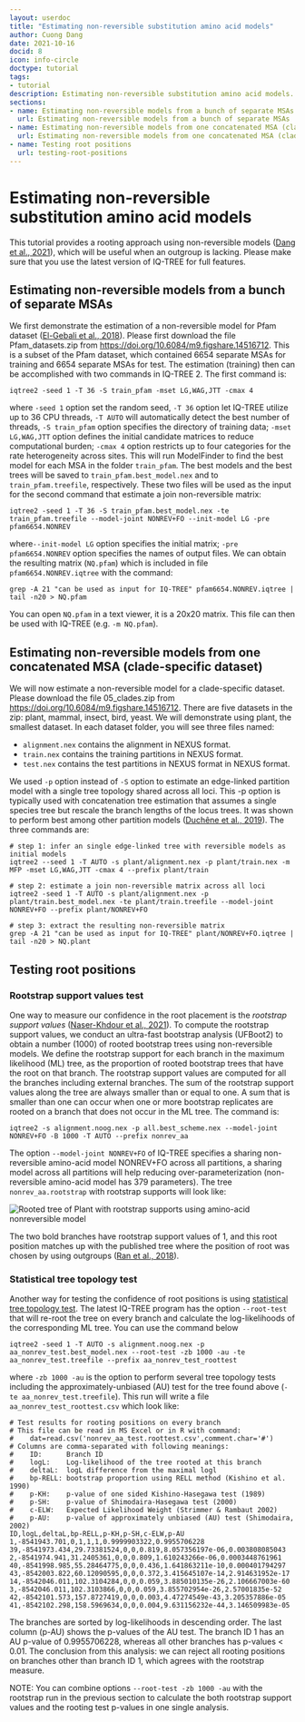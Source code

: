 ```yaml
---
layout: userdoc
title: "Estimating non-reversible substitution amino acid models"
author: Cuong Dang
date: 2021-10-16
docid: 8
icon: info-circle
doctype: tutorial
tags:
- tutorial
description: Estimating non-reversible substitution amino acid models.
sections:
- name: Estimating non-reversible models from a bunch of separate MSAs
  url: Estimating non-reversible models from a bunch of separate MSAs
- name: Estimating non-reversible models from one concatenated MSA (clade-specific dataset)
  url: Estimating non-reversible models from one concatenated MSA (clade-specific dataset)
- name: Testing root positions
  url: testing-root-positions
---
```



Estimating non-reversible substitution amino acid models
==========================

This tutorial provides a rooting approach using non-reversible models ([Dang et al., 2021]), which will be useful when an outgroup is lacking. Please make sure that you use the latest version of IQ-TREE for full features.

Estimating non-reversible models from a bunch of separate MSAs
-------------------------------------

We first demonstrate the estimation of a non-reversible model for Pfam dataset ([El-Gebali et al., 2018]). Please first download the file Pfam_datasets.zip from https://doi.org/10.6084/m9.figshare.14516712. This is a subset of the Pfam dataset, which contained 6654 separate MSAs for training and 6654 separate MSAs for test. The estimation (training) then can be accomplished with two commands in IQ-TREE 2. The first command is:

	iqtree2 -seed 1 -T 36 -S train_pfam -mset LG,WAG,JTT -cmax 4
	
where `-seed 1` option set the random seed, `-T 36` option let IQ-TREE utilize up to 36 CPU threads, `-T AUTO` will automatically detect the best number of threads, `-S train_pfam` option specifies the directory of training data; `-mset LG,WAG,JTT` option defines the initial candidate matrices to reduce computational burden; `-cmax 4` option restricts up to four categories for the rate heterogeneity across sites. This will run ModelFinder to find the best model for each MSA in the folder `train_pfam`. The best models and the best trees will be saved to `train_pfam.best_model.nex` and to `train_pfam.treefile`, respectively.  These two files will be used as the input for the second command that estimate a join non-reversible matrix:

	iqtree2 -seed 1 -T 36 -S train_pfam.best_model.nex -te train_pfam.treefile --model-joint NONREV+FO --init-model LG -pre pfam6654.NONREV
	
where`--init-model LG` option specifies the initial matrix; `-pre pfam6654.NONREV` option specifies the names of output files. We can obtain the resulting matrix (`NQ.pfam`) which is included in file `pfam6654.NONREV.iqtree` with the command:

	grep -A 21 "can be used as input for IQ-TREE" pfam6654.NONREV.iqtree | tail -n20 > NQ.pfam

You can open `NQ.pfam` in a text viewer, it is a 20x20 matrix. This file can then be used with IQ-TREE (e.g. `-m NQ.pfam`).

Estimating non-reversible models from one concatenated MSA (clade-specific dataset)
---------------------------------------

We will now estimate a non-reversible model for a clade-specific dataset. Please download the file 05_clades.zip from https://doi.org/10.6084/m9.figshare.14516712. There are five datasets in the zip: plant, mammal, insect, bird, yeast. We will demonstrate using plant, the smallest dataset. In each dataset folder, you will see three files named: 

* `alignment.nex` contains the alignment in NEXUS format.
* `train.nex` contains the training partitions  in NEXUS format.
* `test.nex` contains the test partitions in NEXUS format in NEXUS format.

We used `-p` option instead of `-S` option to estimate an edge-linked partition model with a single tree topology shared across all loci. This -p option is typically used with concatenation tree estimation that assumes a single species tree but rescale the branch lengths of the locus trees. It was shown to perform best among other partition models ([Duchêne et al., 2019]). The three commands are:

	# step 1: infer an single edge-linked tree with reversible models as initial models
	iqtree2 --seed 1 -T AUTO -s plant/alignment.nex -p plant/train.nex -m MFP -mset LG,WAG,JTT -cmax 4 --prefix plant/train
	
	# step 2: estimate a join non-reversible matrix across all loci
	iqtree2 -seed 1 -T AUTO -s plant/alignment.nex -p plant/train.best_model.nex -te plant/train.treefile --model-joint NONREV+FO --prefix plant/NONREV+FO
	
	# step 3: extract the resulting non-reversible matrix
	grep -A 21 "can be used as input for IQ-TREE" plant/NONREV+FO.iqtree | tail -n20 > NQ.plant

Testing root positions
----------------------

### Rootstrap support values test
One way to measure our confidence in the root placement is the *rootstrap support values* ([Naser-Khdour et al., 2021]). To compute the rootstrap support values, we conduct an ultra-fast bootstrap analysis (UFBoot2) to obtain a number (1000) of rooted bootstrap trees using non-reversible models. We define the rootstrap support for each branch in the maximum likelihood (ML) tree, as the proportion of rooted bootstrap trees that have the root on that branch. The rootstrap support values are computed for all the branches including external branches. The sum of the rootstrap support values along the tree are always smaller than or equal to one. A sum that is smaller than one can occur when one or more bootstrap replicates are rooted on a branch that does not occur in the ML tree. The command is:

	iqtree2 -s alignment.noog.nex -p all.best_scheme.nex --model-joint NONREV+FO -B 1000 -T AUTO --prefix nonrev_aa

The option `--model-joint NONREV+FO` of IQ-TREE specifies a sharing non-reversible amino-acid model NONREV+FO across all partitions, a sharing model across all partitions will help reducing over-parameterization (non-reversible amino-acid model has 379 parameters). The tree `nonrev_aa.rootstrap` with rootstrap supports will look like:

![Rooted tree of Plant with rootstrap supports using amino-acid nonreversible model](images/plant-figtree.png)

The two bold branches have rootstrap support values of 1, and this root position matches up with the published tree where the position of root was chosen by using outgroups ([Ran et al., 2018]).

### Statistical tree topology test
Another way for testing the confidence of root positions is using [statistical tree topology test](Advanced-Tutorial#tree-topology-tests). The latest IQ-TREE program has the option `--root-test` that will re-root the tree on every branch and calculate the log-likelihoods of the corresponding ML tree. You can use the command below

	iqtree2 -seed 1 -T AUTO -s alignment.noog.nex -p aa_nonrev_test.best_model.nex --root-test -zb 1000 -au -te aa_nonrev_test.treefile --prefix aa_nonrev_test_roottest

where `-zb 1000 -au` is the option to perform several tree topology tests including the approximately-unbiased (AU) test for the tree found above (`-te aa_nonrev_test.treefile`). This run will write a file `aa_nonrev_test_roottest.csv` which look like:

	# Test results for rooting positions on every branch
	# This file can be read in MS Excel or in R with command:
	#    dat=read.csv('nonrev_aa_test.roottest.csv',comment.char='#')
	# Columns are comma-separated with following meanings:
	#    ID:      Branch ID
	#    logL:    Log-likelihood of the tree rooted at this branch
	#    deltaL:  logL difference from the maximal logl
	#    bp-RELL: bootstrap proportion using RELL method (Kishino et al. 1990)
	#    p-KH:    p-value of one sided Kishino-Hasegawa test (1989)
	#    p-SH:    p-value of Shimodaira-Hasegawa test (2000)
	#    c-ELW:   Expected Likelihood Weight (Strimmer & Rambaut 2002)
	#    p-AU:    p-value of approximately unbiased (AU) test (Shimodaira, 2002)
	ID,logL,deltaL,bp-RELL,p-KH,p-SH,c-ELW,p-AU
	1,-8541943.701,0,1,1,1,0.9999903322,0.9955706228
	39,-8541973.434,29.73381524,0,0,0.819,8.057356197e-06,0.003808085043
	2,-8541974.941,31.2405361,0,0,0.809,1.610243266e-06,0.0003448761961
	40,-8541998.985,55.28464775,0,0,0.436,1.641863211e-10,0.000401794297
	43,-8542003.822,60.12090595,0,0,0.372,3.415645107e-14,2.914631952e-17
	14,-8542046.011,102.3104284,0,0,0.059,3.885010135e-26,2.106667003e-60
	3,-8542046.011,102.3103866,0,0,0.059,3.855702954e-26,2.57001835e-52
	42,-8542101.573,157.8727419,0,0,0.003,4.47274549e-43,3.205357886e-05
	41,-8542102.298,158.5969634,0,0,0.004,9.631156232e-44,3.146509983e-05

The branches are sorted by log-likelihoods in descending order. The last column (p-AU) shows the p-values of the AU test. The branch ID 1 has an AU p-value of 0.9955706228, whereas all other branches has p-values < 0.01. The conclusion from this analysis: we can reject all rooting positions on branches other than branch ID 1, which agrees with the rootstrap measure.

NOTE: You can combine options `--root-test -zb 1000 -au` with the rootstrap run in the previous section to calculate the both rootstrap support values and the rooting test p-values in one single analysis.

[Dang et al., 2021]: https://doi.org/10.1101/2021.10.18.464754
[Naser-Khdour et al., 2021]: https://doi.org/10.1093/sysbio/syab067
[El-Gebali et al., 2018]: https://doi.org/10.1093/nar/gky995
[Duchêne et al., 2019]: https://doi.org/10.1093/molbev/msz291
[Ran et al., 2018]: https://doi.org/10.1098/rspb.2018.1012
